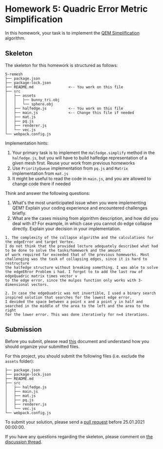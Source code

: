 # Homework 5: Quadric Error Metric Simplification

In this homework, your task is to implement the
[QEM Simplification](https://dl.acm.org/doi/abs/10.1145/258734.258849)
algorithm.

## Skeleton

The skeleton for this homework is structured as follows:

```
5-remesh
├── package.json
├── package-lock.json
├── README.md                <-- You work on this file
├── src
│   ├── assets
│   │   ├── bunny_tri.obj
│   │   └── sphere.obj
│   ├── halfedge.js          <-- You work on this file
│   ├── main.js              <-- Change this file if needed
│   ├── mat.js
│   ├── pq.js
│   ├── renderer.js
│   └── vec.js
└── webpack.config.js
```

Implementation hints:

1. Your primary task is to implement the `Halfedge.simplify` method in the `halfedge.js`, but you will have to build halfedge representation of a given mesh first. Reuse your work from previous homeworks
2. Use `PriorityQueue` implementation from `pq.js` and `Matrix` implementation from `mat.js`
3. It might be useful to read the code in `main.js`, and you are allowed to change code there if needed

Think and answer the following questions:

1. What's the most unanticipated issue when you were implementing QEM? Explain your coding experience and encountered challenges briefly.
2. What are the cases missing from algorithm description, and how did you deal with it? For example, in which case you cannot do edge collapse directly. Explain your decision in your implementation.

```
1. The complexity of the collapse algorithm and the calculations for the edgeError and target Vertex.
I do not think that the provided lecture adequately described what had to be done to solve the tasks/homework and the amount
of work required far exceeded that of the previous homeworks. Most challenging was the task of collapsing edges, since it is hard to restructure
the halfedge structure without breaking something. I was able to solve the edgeERror Problem i had. I forgot to to add the last row of edgeQuadric matrix times vector v
to the edge error, since the mulpos function only works with 3-dimensional vectors.

2. In case the edgeQuadric was not invertible, I used a binary search inspired solution that searches for the lowest edge error.
I devided the space between a point x and a point y in half and searched in the middle of the area to the left and the area to the right
for the lower error. This was done iteratively for n=4 iterations.
```



## Submission

Before you submit, please read [this](../README.md) document and understand
how you should organize your submitted files.

For this project, you should submit the following files (i.e. exclude the `assets` folder):

```
├── package.json
├── package-lock.json
├── README.md
├── src
│   ├── halfedge.js
│   ├── main.js
│   ├── mat.js
│   ├── pq.js
│   ├── renderer.js
│   └── vec.js
└── webpack.config.js
```

To submit your solution, please send a [pull request](https://github.com/mimuc/gp/pulls) before 25.01.2021 00:00:00.

If you have any questions regarding the skeleton, please comment on [the discussion thread](https://github.com/mimuc/gp/discussions/5).